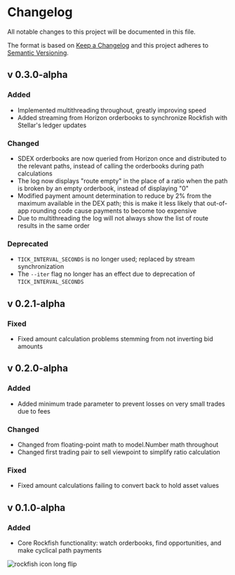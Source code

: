 # Changelog
All notable changes to this project will be documented in this file.

The format is based on [Keep a Changelog](http://keepachangelog.com/en/1.0.0/)
and this project adheres to [Semantic Versioning](http://semver.org/spec/v2.0.0.html).


## v 0.3.0-alpha

### Added
- Implemented multithreading throughout, greatly improving speed
- Added streaming from Horizon orderbooks to synchronize Rockfish with Stellar's ledger updates

### Changed
- SDEX orderbooks are now queried from Horizon once and distributed to the relevant paths, instead of calling the orderbooks during path calculations
- The log now displays "route empty" in the place of a ratio when the path is broken by an empty orderbook, instead of displaying "0"
- Modified payment amount determination to reduce by 2% from the maximum available in the DEX path; this is make it less likely that out-of-app rounding code cause payments to become too expensive
- Due to multithreading the log will not always show the list of route results in the same order

### Deprecated
- `TICK_INTERVAL_SECONDS` is no longer used; replaced by stream synchronization
- The `--iter` flag no longer has an effect due to deprecation of `TICK_INTERVAL_SECONDS`



## v 0.2.1-alpha
### Fixed
- Fixed amount calculation problems stemming from not inverting bid amounts


## v 0.2.0-alpha
### Added
- Added minimum trade parameter to prevent losses on very small trades due to fees
### Changed
- Changed from floating-point math to model.Number math throughout
- Changed first trading pair to sell viewpoint to simplify ratio calculation
### Fixed
- Fixed amount calculations failing to convert back to hold asset values


## v 0.1.0-alpha
### Added
- Core Rockfish functionality: watch orderbooks, find opportunities, and make cyclical path payments

![rockfish icon long flip](https://user-images.githubusercontent.com/43561569/52517024-0c518c00-2bfa-11e9-9cd0-e2443d7868f1.png)
